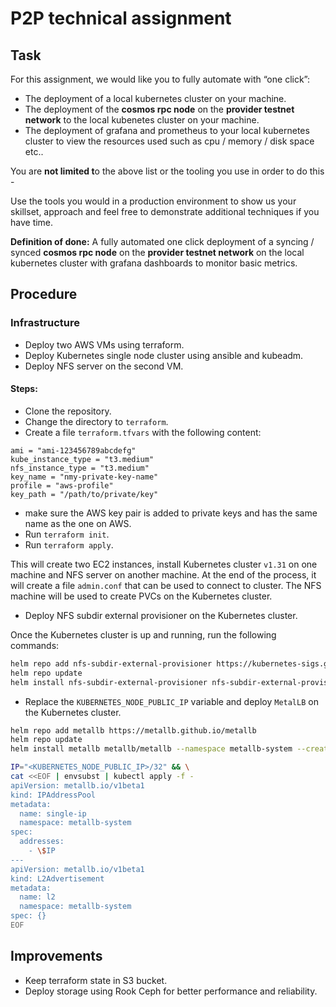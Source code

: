 # P2P technical assignment

## Task

For this assignment, we would like you to fully automate with “one click”:

- The deployment of a local kubernetes cluster on your machine.
- The deployment of the **cosmos rpc node** on the **provider testnet network** to the local kubenetes cluster on your machine.
- The deployment of grafana and prometheus to your local kubernetes cluster to view the resources used such as cpu / memory / disk space etc..

You are **not limited t**o the above list or the tooling you use in order to do this -

Use the tools you would in a production environment to show us your skillset, approach and feel free to demonstrate additional techniques if you have time.

**Definition of done:** A fully automated one click deployment of a syncing / synced **cosmos rpc node** on the **provider testnet network** on the local kubernetes cluster with grafana dashboards to monitor basic metrics.

## Procedure

### Infrastructure

- Deploy two AWS VMs using terraform.
- Deploy Kubernetes single node cluster using ansible and kubeadm.
- Deploy NFS server on the second VM.

#### Steps:

- Clone the repository.
- Change the directory to `terraform`.
- Create a file `terraform.tfvars` with the following content:

```hcl
ami = "ami-123456789abcdefg"
kube_instance_type = "t3.medium"
nfs_instance_type = "t3.medium"
key_name = "nmy-private-key-name"
profile = "aws-profile"
key_path = "/path/to/private/key"
```
- make sure the AWS key pair is added to private keys and has the same name as the one on AWS.
- Run `terraform init`.
- Run `terraform apply`. 

This will create two EC2 instances, install Kubernetes cluster `v1.31` on one machine and NFS server on another machine. At the end of the process, it will create a file `admin.conf` that can be used to connect to cluster. The NFS machine will be used to create PVCs on the Kubernetes cluster.

- Deploy NFS subdir external provisioner on the Kubernetes cluster.

Once the Kubernetes cluster is up and running, run the following commands:

```bash
helm repo add nfs-subdir-external-provisioner https://kubernetes-sigs.github.io/nfs-subdir-external-provisioner/
helm repo update
helm install nfs-subdir-external-provisioner nfs-subdir-external-provisioner/nfs-subdir-external-provisioner -n kube-system --set nfs.server=<NFS_SERVER_IP> --set nfs.path=/srv/nfs_share
```

- Replace the `KUBERNETES_NODE_PUBLIC_IP` variable and deploy `MetalLB` on the Kubernetes cluster.
```bash
helm repo add metallb https://metallb.github.io/metallb
helm repo update
helm install metallb metallb/metallb --namespace metallb-system --create-namespace

IP="<KUBERNETES_NODE_PUBLIC_IP>/32" && \
cat <<EOF | envsubst | kubectl apply -f -
apiVersion: metallb.io/v1beta1
kind: IPAddressPool
metadata:
  name: single-ip
  namespace: metallb-system
spec:
  addresses:
    - \$IP
---
apiVersion: metallb.io/v1beta1
kind: L2Advertisement
metadata:
  name: l2
  namespace: metallb-system
spec: {}
EOF
```
## Improvements

- Keep terraform state in S3 bucket.
- Deploy storage using Rook Ceph for better performance and reliability.